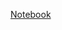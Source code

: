 <a id="iframeLink" href="https://github.com/awwalm/FIFAPrediction/blob/master/FIFAPrediction.ipynb">Notebook</a></p>
   <div id="iframeDiv"></div>

<script>function change(tagaid,tagdivid) {
let l=document.getElementById(tagaid);
document.getElementById(tagdivid).innerHTML = "<iframe src='"
+ l.href + "' frameborder=0 width=400 height=400></iframe>";
l.innerHTML = "";
}
change('iframeLink','iframeDiv');</script>